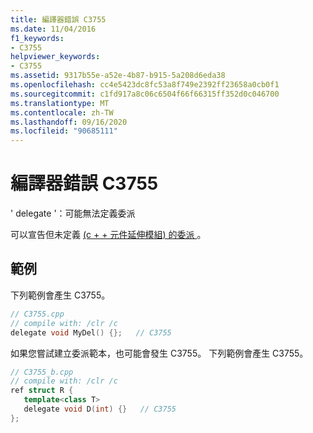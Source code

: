 ```yaml
---
title: 編譯器錯誤 C3755
ms.date: 11/04/2016
f1_keywords:
- C3755
helpviewer_keywords:
- C3755
ms.assetid: 9317b55e-a52e-4b87-b915-5a208d6eda38
ms.openlocfilehash: cc4e5423dc8fc53a8f749e2392ff23658a0cb0f1
ms.sourcegitcommit: c1fd917a8c06c6504f66f66315ff352d0c046700
ms.translationtype: MT
ms.contentlocale: zh-TW
ms.lasthandoff: 09/16/2020
ms.locfileid: "90685111"
---
```

# <a name="compiler-error-c3755"></a>編譯器錯誤 C3755

' delegate '：可能無法定義委派

可以宣告但未定義 [ (c + + 元件延伸模組) 的委派 ](../../extensions/delegate-cpp-component-extensions.md) 。

## <a name="examples"></a>範例

下列範例會產生 C3755。

```cpp
// C3755.cpp
// compile with: /clr /c
delegate void MyDel() {};   // C3755
```

如果您嘗試建立委派範本，也可能會發生 C3755。 下列範例會產生 C3755。

```cpp
// C3755_b.cpp
// compile with: /clr /c
ref struct R {
   template<class T>
   delegate void D(int) {}   // C3755
};
```
